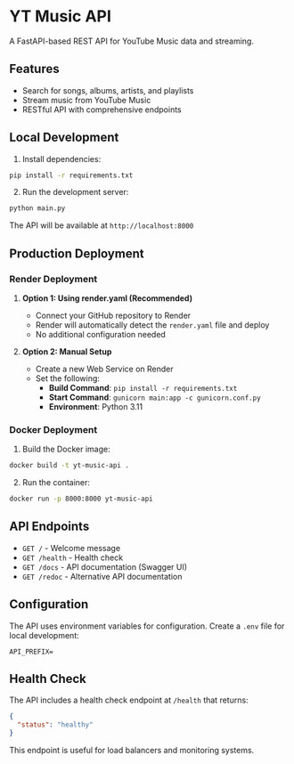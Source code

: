 # YT Music API

A FastAPI-based REST API for YouTube Music data and streaming.

## Features

- Search for songs, albums, artists, and playlists
- Stream music from YouTube Music
- RESTful API with comprehensive endpoints

## Local Development

1. Install dependencies:
```bash
pip install -r requirements.txt
```

2. Run the development server:
```bash
python main.py
```

The API will be available at `http://localhost:8000`

## Production Deployment

### Render Deployment

1. **Option 1: Using render.yaml (Recommended)**
   - Connect your GitHub repository to Render
   - Render will automatically detect the `render.yaml` file and deploy
   - No additional configuration needed

2. **Option 2: Manual Setup**
   - Create a new Web Service on Render
   - Set the following:
     - **Build Command**: `pip install -r requirements.txt`
     - **Start Command**: `gunicorn main:app -c gunicorn.conf.py`
     - **Environment**: Python 3.11

### Docker Deployment

1. Build the Docker image:
```bash
docker build -t yt-music-api .
```

2. Run the container:
```bash
docker run -p 8000:8000 yt-music-api
```

## API Endpoints

- `GET /` - Welcome message
- `GET /health` - Health check
- `GET /docs` - API documentation (Swagger UI)
- `GET /redoc` - Alternative API documentation

## Configuration

The API uses environment variables for configuration. Create a `.env` file for local development:

```env
API_PREFIX=
```

## Health Check

The API includes a health check endpoint at `/health` that returns:

```json
{
  "status": "healthy"
}
```

This endpoint is useful for load balancers and monitoring systems. 